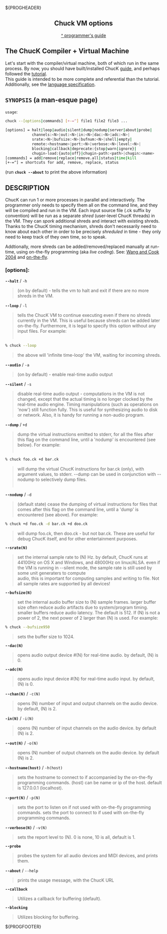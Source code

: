 ${PROGHEADER}

<center>

## Chuck VM options
[^ programmer's guide](./index.md)

</center>


## The ChucK Compiler + Virtual Machine
Let's start with the compiler/virtual machine, both of which run in the 
same process.  By now, you should have built/installed ChucK 
[guide](../build/index.md), and perhaps followed the [tutorial](../tutorial.md).  
This guide is intended to be more complete and referential than the tutorial.  
Additionally, see the [language specification](../language/index.md).

<a id="options"></a>

## `SYNOPSIS` (a man-esque page)

`usage`:

```sh
chuck --[options|commands] [+-=^] file1 file2 file3 ...

[options] = halt|loop|audio|silent|dump|nodump|server|about|probe|
            channels:<N>|out:<N>|in:<N>|dac:<N>|adc:<N>|
            srate:<N>|bufsize:<N>|bufnum:<N>|shell|empty|
            remote:<hostname>|port:<N>|verbose:<N>|level:<N>|
            blocking|callback|deprecate:{stop|warn|ignore}|
            chugin-load:{auto|off}|chugin-path:<path>|chugin:<name>
[commands] = add|remove|replace|remove.all|status|time|kill
[+-=^] = shortcuts for add, remove, replace, status
```

(run __`chuck --about`__ to print the above information)

## DESCRIPTION

ChucK can run 1 or more processes in parallel and interactively.  The 
programmer only needs to specify them all on the command line, and they 
will be compiled and run in the VM.  Each input source file (.ck suffix by 
convention) will be run as a separate _shred_ (user-level ChucK threads) 
in the VM.  They can _spork_ additional shreds and interact with 
existing shreds.  Thanks to the ChucK timing mechanism, shreds don't 
necessarily need to know about each other in order to be precisely 
_shreduled_ in time - they only need to keep track of they own time, so 
to speak. 

Addtionally, more shreds can be added/removed/replaced manually at 
run-time, using on-the-fly programming (aka _live coding_). 
See: [Wang and Cook 2004](../publications.md) and 
[on-the-fly](http://on-the-fly.cs.princeton.edu/).

### [options]:

__`--halt`__ / `-h`
> (on by default) - tells the vm to halt and exit if there are no more 
> shreds in the VM.

__`--loop`__ / `-l`
> tells the ChucK VM to continue executing even if there no shreds 
> currently in the VM.  This is useful because shreds can be added 
> later on-the-fly.  Furthermore, it is legal to specify this 
> option without any input files.  For example: <br /><br />

```sh
% chuck --loop
```
> the above will 'infinite time-loop' the VM, waiting for incoming shreds. 

__`--audio`__ / `-a`
> (on by default) - enable real-time audio output

__`--silent`__ / `-s`
> disable real-time audio output - computations in the VM is not 
> changed, except that the actual timing is no longer clocked by 
> the real-time audio engine.  Timing manipulations (such as 
> operations on 'now') still function fully.  This is useful for 
> synthesizing audio to disk or network.  Also, it is handy for 
> running a non-audio program.

__`--dump`__ / `+d`
> dump the virtual instructions emitted to stderr, for all the 
> files after this flag on the command line, until a 'nodump' is 
> encountered (see below).  For example: <br /><br />
```sh
% chuck foo.ck +d bar.ck
```
> will dump the virtual ChucK instructions for bar.ck (only), with 
> argument values, to stderr.  --dump can be used in conjunction 
> with --nodump to selectively dump files. <br /><br />

__`--nodump`__ / `-d`
> (default state) cease the dumping of virtual instructions for 
> files that comes after this flag on the command line, until a 
> 'dump' is encountered (see above).  For example:
```sh
% chuck +d foo.ck -d bar.ck +d doo.ck
```
> will dump foo.ck, then doo.ck - but not bar.ck.
> These are useful for debug ChucK itself, and for other 
> entertainment purposes. 

__`--srate(N)`__
> set the internal sample rate to (N) Hz.  by default,
> ChucK runs at 44100Hz on OS X and Windows, and 48000Hz on 
> linux/ALSA.  even if the VM is running in --silent mode, the 
> sample rate is still used by some unit generaters to compute  
> audio, this is important for computing samples and writing to 
> file.  Not all sample rates are supported by all devices!

__`--bufsize(N)`__
> set the internal audio buffer size to (N) sample frames.  larger 
> buffer size often reduce audio artifacts due to system/program 
> timing.  smaller buffers reduce audio latency.  The default is 
> 512.  If (N) is not a power of 2, the next power of 2 larger than 
> (N) is used.  For example:
```sh
% chuck --bufsize950
```
> sets the buffer size to 1024.

__`--dac(N)`__
> opens audio output device #(N) for real-time audio.  by default, (N) is 0.

__`--adc(N)`__
> opens audio input device #(N) for real-time audio input.  by default, (N) is 0.

__`--chan(N)`__ / `-c(N)`
> opens (N) number of input and output channels on the audio device. by default, (N) is 2. 

__`-in(N)`__  / `-i(N)`
> opens (N) number of input channels on the audio device. by default (N) is 2. 

__`--out(N)`__ / `-o(N)`
> opens (N) number of output channels on the audio device. by default (N) is 2. 

__`--hostname(host)`__ / `-h(host)`
> sets the hostname to connect to if accompanied by the on-the-fly programming commands.
> (host) can be name or ip of the host.  default is 127.0.0.1 (localhost).

__`--port(N)`__ / `-p(N)`
> sets the port to listen on if not used with on-the-fly programming commands.
> sets the port to connect to if used with on-the-fly programming commands.

__`--verbose(N)`__ / `-v(N)`
> sets the report level to (N). 0 is none, 10 is all, default is 1.

__`--probe`__
> probes the system for all audio devices and MIDI devices, and prints them.

__`--about`__ / `--help`
> prints the usage message, with the ChucK URL

__`--callback`__
> Utilizes a callback for buffering (default). 

__`--blocking`__
> Utilizes blocking for buffering.

${PROGFOOTER}
